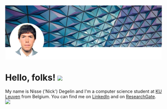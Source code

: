 
[![Header](readme_header.PNG "Header")](https://www.linkedin.com/in/degelin2/)

# Hello, folks! <img src="https://raw.githubusercontent.com/MartinHeinz/MartinHeinz/master/wave.gif" width="30px">

My name is Nisse ('Nick') Degelin and I'm a computer science student at [KU Leuven](https://www.kuleuven.be/english/) from Belgium. You can find me on [LinkedIn](https://www.linkedin.com/in/degelin2/) and on [ResearchGate](https://www.researchgate.net/profile/Nisse_Degelin).
![](https://img.shields.io/badge/<WORD_ON_LEFT>-<WORD_ON_RIGHT>-informational?style=flat&logo=<LOGO_NAME>&logoColor=white&color=2bbc8a)


